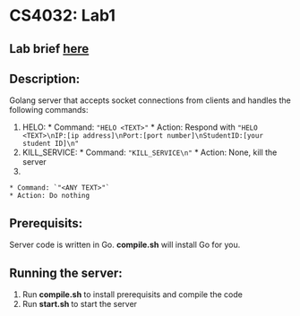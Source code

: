 # CS4032: Lab1

## Lab brief [here](https://www.scss.tcd.ie/Stephen.Barrett/lectures/cs4032/lab2.html)

## Description:

Golang server that accepts socket connections from clients and handles the following commands:
  1. HELO:
    * Command: `"HELO <TEXT>"`
    * Action: Respond with `"HELO <TEXT>\nIP:[ip address]\nPort:[port number]\nStudentID:[your student ID]\n"`
  2. KILL_SERVICE:
    * Command: `"KILL_SERVICE\n"`
    * Action: None, kill the server
  3. <ANY OTHER COMMAND>
    * Command: `"<ANY TEXT>"`
    * Action: Do nothing

## Prerequisits: 

Server code is written in Go. **compile.sh** will install Go for you.

## Running the server:
  1. Run **compile.sh** to install prerequisits and compile the code
  2. Run **start.sh <PORT NUMBER>** to start the server
